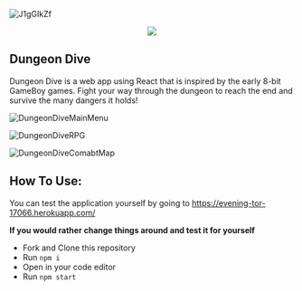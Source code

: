 ![J1gGIkZf](https://user-images.githubusercontent.com/78124357/116269498-47452900-a74c-11eb-8ea9-f58b97f43b26.gif)

<p align="center">
  <img src="https://user-images.githubusercontent.com/78124357/116276132-339cc100-a752-11eb-918c-5e83fc35403d.gif">
</p>

## Dungeon Dive

Dungeon Dive is a web app using React that is inspired by the early 8-bit GameBoy games. Fight your way through the dungeon to reach the end and survive the many dangers it holds!

![DungeonDiveMainMenu](https://user-images.githubusercontent.com/78124357/116283881-71054c80-a75a-11eb-92f6-ea4ec14982f1.png)

![DungeonDiveRPG](https://user-images.githubusercontent.com/78124357/116283890-74003d00-a75a-11eb-801e-ae227722f47e.png)

![DungeonDiveComabtMap](https://user-images.githubusercontent.com/78124357/116283899-76629700-a75a-11eb-9d66-6bc1b91934a6.png)




## How To Use:

You can test the application yourself by going to https://evening-tor-17066.herokuapp.com/

**If you would rather change things around and test it for yourself**

- Fork and Clone this repository
- Run `npm i `
- Open in your code editor
- Run `npm start`



